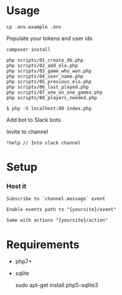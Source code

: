 # Usage

    cp .env.example .env

Populate your tokens and user ids

    composer install

    php scripts/01_create_db.php
    php scripts/02_add_elo.php
    php scripts/03_game_who_won.php
    php scripts/04_user_name.php
    php scripts/05_previous_elo.php
    php scripts/06_last_played.php
    php scripts/07_one_on_one_games.php
    php scripts/08_players_needed.php

    $ php -S localhost:80 index.php

Add bot to Slack bots

Invite to channel

    !help // Into slack channel

# Setup
### Host it
    
    Subscribe to `channel.message` event
    
    Enable events path to "{yoursite}/event"
    
    Same with actions "{yoursite}/action"

# Requirements
 - php7+
 - sqlite
    
    
    sudo apt-get install php5-sqlite3
